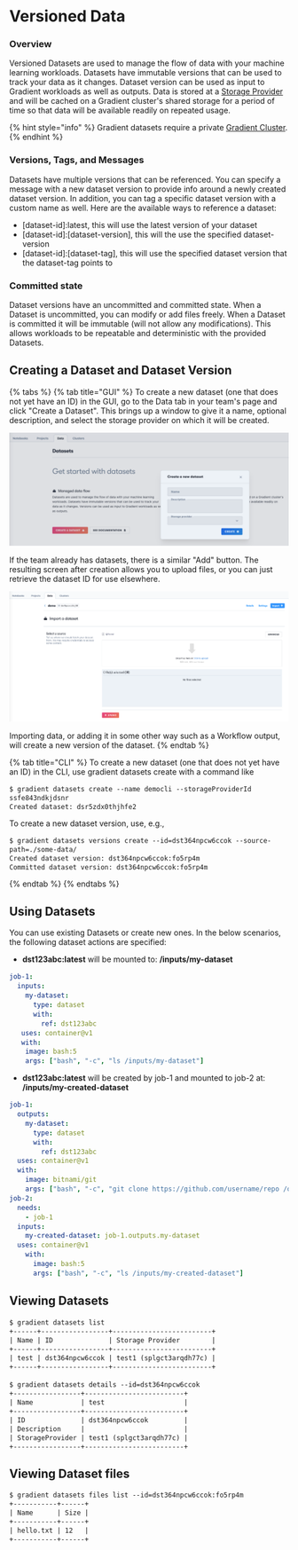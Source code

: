 # Versioned Data

### Overview

Versioned Datasets are used to manage the flow of data with your machine learning workloads. Datasets have immutable versions that can be used to track your data as it changes. Dataset version can be used as input to Gradient workloads as well as outputs. Data is stored at a [Storage Provider](storage-providers.md) and will be cached on a Gradient cluster's shared storage for a period of time so that data will be available readily on repeated usage.

{% hint style="info" %}
Gradient datasets require a private [Gradient Cluster](../../../gradient-private-cloud/about/).
{% endhint %}

### Versions, Tags, and Messages

Datasets have multiple versions that can be referenced. You can specify a message with a new dataset version to provide info around a newly created dataset version. In addition, you can tag a specific dataset version with a custom name as well. Here are the available ways to reference a dataset:

* \[dataset-id\]:latest, this will use the latest version of your dataset
* \[dataset-id\]:\[dataset-version\], this will the use the specified dataset-version
* \[dataset-id\]:\[dataset-tag\], this will use the specified  dataset version that the dataset-tag points to

### Committed state

Dataset versions have an uncommitted and committed state. When a Dataset is uncommitted, you can modify or add files freely. When a Dataset is committed it will be immutable \(will not allow any modifications\). This allows workloads to be repeatable and deterministic with the provided Datasets.

## Creating a Dataset and Dataset Version

{% tabs %}
{% tab title="GUI" %}
To create a new dataset \(one that does not yet have an ID\) in the GUI, go to the Data tab in your team's page and click "Create a Dataset". This brings up a window to give it a name, optional description, and select the storage provider on which it will be created.

![Creation of new dataset](../../../.gitbook/assets/image%20%2874%29.png)

If the team already has datasets, there is a similar "Add" button. The resulting screen after creation allows you to upload files, or you can just retrieve the dataset ID for use elsewhere.

![Optional importing of data](../../../.gitbook/assets/image%20%2860%29.png)

Importing data, or adding it in some other way such as a Workflow output, will create a new version of the dataset.
{% endtab %}

{% tab title="CLI" %}
To create a new dataset \(one that does not yet have an ID\) in the CLI, use gradient datasets create with a command like

```text
$ gradient datasets create --name democli --storageProviderId ssfe843ndkjdsnr
Created dataset: dsr5zdx0thjhfe2
```

To create a new dataset version, use, e.g.,

```text
$ gradient datasets versions create --id=dst364npcw6ccok --source-path=./some-data/
Created dataset version: dst364npcw6ccok:fo5rp4m
Committed dataset version: dst364npcw6ccok:fo5rp4m
```
{% endtab %}
{% endtabs %}

## Using Datasets

You can use existing Datasets or create new ones. In the below scenarios, the following dataset actions are specified:

* **dst123abc:latest** will be mounted to: **/inputs/my-dataset**

```yaml
job-1:
  inputs:
    my-dataset:
      type: dataset
      with:
        ref: dst123abc
   uses: container@v1
   with:
    image: bash:5
    args: ["bash", "-c", "ls /inputs/my-dataset"]
```

* **dst123abc:latest** will be created by job-1 and mounted to job-2 at: **/inputs/my-created-dataset**

```yaml
job-1:
  outputs:
    my-dataset:
      type: dataset
      with:
        ref: dst123abc
  uses: container@v1
  with:
    image: bitnami/git
    args: ["bash", "-c", "git clone https://github.com/username/repo /outputs/my-dataset"]
job-2:
  needs:
    - job-1
  inputs:
    my-created-dataset: job-1.outputs.my-dataset
  uses: container@v1
    with:
      image: bash:5
      args: ["bash", "-c", "ls /inputs/my-created-dataset"]
```

## Viewing Datasets

```text
$ gradient datasets list
+------+-----------------+-------------------------+
| Name | ID              | Storage Provider        |
+------+-----------------+-------------------------+
| test | dst364npcw6ccok | test1 (splgct3arqdh77c) |
+------+-----------------+-------------------------+

$ gradient datasets details --id=dst364npcw6ccok
+-----------------+-------------------------+
| Name            | test                    |
+-----------------+-------------------------+
| ID              | dst364npcw6ccok         |
| Description     |                         |
| StorageProvider | test1 (splgct3arqdh77c) |
+-----------------+-------------------------+
```

## Viewing Dataset files

```text
$ gradient datasets files list --id=dst364npcw6ccok:fo5rp4m
+-----------+------+
| Name      | Size |
+-----------+------+
| hello.txt | 12   |
+-----------+------+
```

